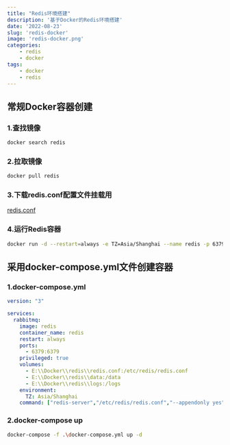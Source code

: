 ```yaml
---
title: "Redis环境搭建"
description: '基于Docker的Redis环境搭建'
date: '2022-08-23'
slug: 'redis-docker'
image: 'redis-docker.png'
categories:
    - redis
    - docker
tags:
    - docker
    - redis
---
```


## 常规Docker容器创建

### 1.查找镜像

```bash
docker search redis
```

### 2.拉取镜像

```bash
docker pull redis
```

### 3.下载redis.conf配置文件挂载用

[redis.conf](http://download.redis.io/redis-stable/redis.conf)

### 4.运行Redis容器

```bash
docker run -d --restart=always -e TZ=Asia/Shanghai --name redis -p 6379:6379 -v E:\\Docker\\redis\\redis.conf:/etc/redis/redis.conf -v E:\\Docker\\redis\\data:/data -v E:\\Docker\\redis\\logs:/logs -d redis redis-server /etc/redis/redis.conf --appendonly yes
```

## 采用docker-compose.yml文件创建容器

### 1.docker-compose.yml

```yaml
version: "3"

services:
  rabbitmq:
    image: redis
    container_name: redis
    restart: always
    ports:
      - 6379:6379
    privileged: true
    volumes:
      - E:\\Docker\\redis\\redis.conf:/etc/redis/redis.conf
      - E:\\Docker\\redis\\data:/data
      - E:\\Docker\\redis\\logs:/logs
    environment:
      TZ: Asia/Shanghai
    command: ["redis-server","/etc/redis/redis.conf","--appendonly yes"]
```

### 2.docker-compose up

```bash
docker-compose -f .\docker-compose.yml up -d
```
